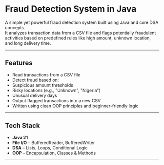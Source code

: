 # Fraud Detection System in Java

A simple yet powerful fraud detection system built using Java and core DSA concepts.  
It analyzes transaction data from a CSV file and flags potentially fraudulent activities based on predefined rules like high amount, unknown location, and long delivery time.

---

## Features

- Read transactions from a CSV file
- Detect fraud based on:
- Suspicious amount thresholds
- Risky locations (e.g., "Unknown", "Nigeria")
- Unusual delivery days
- Output flagged transactions into a new CSV
- Written using clean OOP principles and beginner-friendly logic

---

## Tech Stack

- **Java 21**
- **File I/O** – BufferedReader, BufferedWriter
- **DSA** – Lists, Loops, Conditional Logic
- **OOP** – Encapsulation, Classes & Methods

---